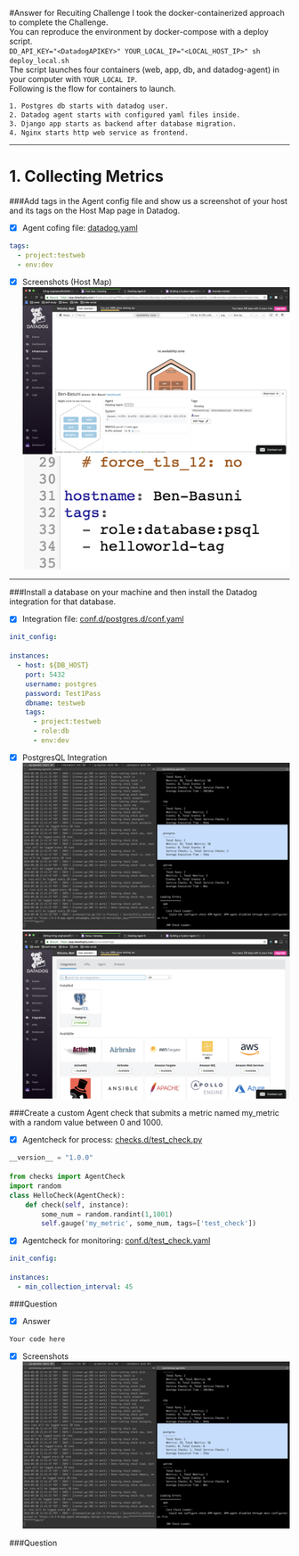 #Answer for Recuiting Challenge
I took the docker-containerized approach to complete the Challenge.  
You can reproduce the environment by docker-compose with a deploy script.  
```DD_API_KEY="<DatadogAPIKEY>" YOUR_LOCAL_IP="<LOCAL_HOST_IP>" sh deploy_local.sh```  
The script launches four containers (web, app, db, and datadog-agent) in your computer with `YOUR_LOCAL IP`.  
Following is the flow for containers to launch.
```
1. Postgres db starts with datadog user.
2. Datadog agent starts with configured yaml files inside.
3. Django app starts as backend after database migration.
4. Nginx starts http web service as frontend.
```
---
# 1. Collecting Metrics
###Add tags in the Agent config file and show us a screenshot of your host and its tags on the Host Map page in Datadog.
* [x] Agent cofing file: [datadog.yaml](datadog/datadog.yaml)  
```yaml
tags:
  - project:testweb
  - env:dev
```  
* [x]  Screenshots (Host Map)  
  ![Host Map](screenshots/1-hostmap.png)  
  ![Host Map 2](screenshots/1-config.png)

---
###Install a database on your machine and then install the Datadog integration for that database.

* [x] Integration file: [conf.d/postgres.d/conf.yaml](datadog/conf.d/postgres.d/conf.yaml)  
```yaml
init_config:

instances:
  - host: ${DB_HOST}
    port: 5432
    username: postgres
    password: Test1Pass
    dbname: testweb
    tags:
      - project:testweb
      - role:db
      - env:dev
```  
* [x] PostgresQL Integration  
  ![pSQL Integration](screenshots/1-install-db.png)  
  ![pSQL Integration 2](screenshots/1-postgres-integration.png)
  
###Create a custom Agent check that submits a metric named my_metric with a random value between 0 and 1000.

* [x] Agentcheck for process: [checks.d/test_check.py](datadog/checks.d/test_check.py)  
```python
__version__ = "1.0.0"

from checks import AgentCheck
import random
class HelloCheck(AgentCheck):
    def check(self, instance):
        some_num = random.randint(1,1001)
        self.gauge('my_metric', some_num, tags=['test_check'])
```
* [x] Agentcheck for monitoring: [conf.d/test_check.yaml](datadog/conf.d/test_check.yaml)  
```yaml
init_config:

instances:
  - min_collection_interval: 45
```


###Question
* [x] Answer
```python
Your code here
```
* [x] Screenshots
  ![comment](screenshots/1-install-db.png)  

###Question
